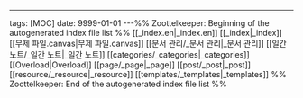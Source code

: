 ---
tags: [MOC]
date: 9999-01-01
---%% Zoottelkeeper: Beginning of the autogenerated index file list  %%
 [[_index.en|_index.en]]
 [[_index|_index]]
 [[무제 파일.canvas|무제 파일.canvas]]
 [[문서 관리/_문서 관리|_문서 관리]]
 [[일간 노트/_일간 노트|_일간 노트]]
 [[categories/_categories|_categories]]
 [[Overload|Overload]]
 [[page/_page|_page]]
 [[post/_post|_post]]
 [[resource/_resource|_resource]]
 [[templates/_templates|_templates]]
%% Zoottelkeeper: End of the autogenerated index file list  %%
